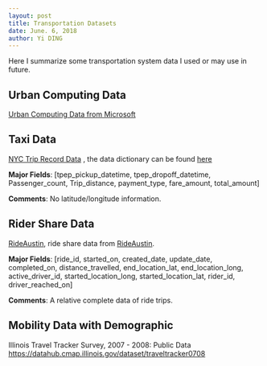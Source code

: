 ```yaml
---
layout: post
title: Transportation Datasets
date: June. 6, 2018
author: Yi DING
---
```




Here I summarize some transportation system data I used or may use in future.

## Urban Computing Data

[Urban Computing Data from Microsoft]( https://www.microsoft.com/en-us/research/project/urban-computing/)



## Taxi Data

[NYC Trip Record Data](http://www.nyc.gov/html/tlc/html/about/trip_record_data.shtml) , the data dictionary can be found [here](http://www.nyc.gov/html/tlc/downloads/pdf/data_dictionary_trip_records_yellow.pdf)

**Major Fields**: [tpep_pickup_datetime, tpep_dropoff_datetime, Passenger_count, Trip_distance, payment_type, fare_amount, total_amount]

**Comments**: No latitude/longitude information.



## Rider Share Data

[RideAustin](https://data.world/ride-austin/ride-austin-june-6-april-13), ride share data from [RideAustin](http://www.rideaustin.com/).

**Major Fields**: [ride_id, started_on, created_date, update_date, completed_on, distance_travelled, end_location_lat, end_location_long, active_driver_id, started_location_long, started_location_lat, rider_id, driver_reached_on]

**Comments**: A relative complete data of ride trips.



## Mobility Data with Demographic

Illinois Travel Tracker Survey, 2007 - 2008: Public Data
https://datahub.cmap.illinois.gov/dataset/traveltracker0708